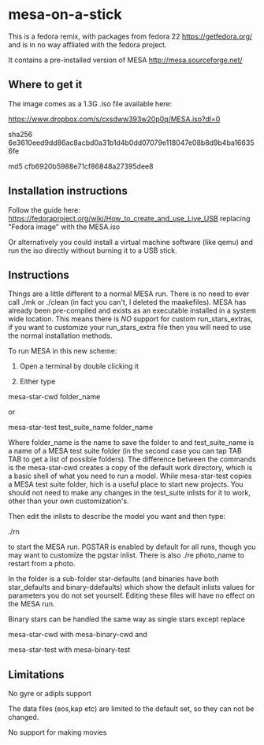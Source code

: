 # mesa-on-a-stick

This is a fedora remix, with packages from fedora 22 https://getfedora.org/ and is in no way
affliated with the fedora project. 

It contains a pre-installed version of MESA http://mesa.sourceforge.net/

## Where to get it

The image comes as a 1.3G .iso file available here:

https://www.dropbox.com/s/cxsdww393w20p0q/MESA.iso?dl=0

sha256 6e3610eed9dd86ac8acbd0a31b1d4b0dd07079e118047e08b8d9b4ba166356fe

md5 cfb6920b5988e71cf86848a27395dee8

## Installation instructions

Follow the guide here:
https://fedoraproject.org/wiki/How_to_create_and_use_Live_USB
replacing "Fedora image" with the MESA.iso

Or alternatively you could install a virtual machine software
(like qemu) and run the iso directly without burning it to a USB
stick.

## Instructions

Things are a little different to a normal MESA run. There is no need
to ever call ./mk or ./clean (in fact you can't, I deleted the
maakefiles). MESA has already been pre-compiled and exists as an
executable installed in a system wide location. This means there is
*NO* support for custom run_stars_extras, if you want to customize
your run_stars_extra file then you will need to use the normal 
installation methods.

To run MESA in this new scheme:

1) Open a terminal by double clicking it

2) Either type

mesa-star-cwd folder_name

or

mesa-star-test test_suite_name folder_name

Where folder_name is the name to save the folder to and
test_suite_name is a name of a MESA test suite folder (in the second case 
you can tap TAB TAB to get a list of possible folders). The
difference between the commands is the mesa-star-cwd creates a copy
of the default work directory, which is a basic shell of what you
need to run a model. While mesa-star-test copies a MESA test suite
folder,  hich is a useful place to start new projects. You should
not need to make any changes in the test_suite inlists for it to 
work, other than your own  customization's.

Then edit the inlists to describe the model you want and then type:

./rn

to start the MESA run. PGSTAR is enabled by default for all runs, 
though you may want to customize the pgstar inlist.
There is also ./re photo_name to restart from a photo. 

In the folder is a sub-folder star-defaults (and binaries have both 
star_defaults and binary-ddefaults) which show the default inlists 
values for parameters you do not set yourself. Editing these files 
will have no effect on the MESA run.

Binary stars can be handled the same way as single stars except replace

mesa-star-cwd with mesa-binary-cwd and

mesa-star-test with mesa-binary-test

## Limitations
No gyre or adipls support

The data files (eos,kap etc) are limited to the default set, so they
can not be changed.

No support for making movies
